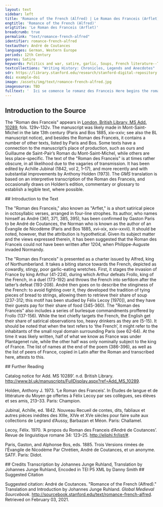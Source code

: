 ```yaml
---
layout: text
sidebar: left
title: 'Romance of the French (Alfred) | Le Roman des Franceis (Arflet)'
engtitle: 'Romance of the French (Alfred)'
origtitle: 'Le Roman des Franceis (Arflet)'
breadcrumb: true
permalink: "text/romance-french-alfred"
identifier: romance-french-alfred
textauthor: André de Coutances
languages: German, Western Europe
periods: 12th Century
genres: Satire
keywords: Politics and war, satire, garlic, Soups, French literature--To 1500, History--Anecdotes
textcollections: "Writing History: Chronicles, Legends and Anecdotes"
sdr: https://library.stanford.edu/research/stanford-digital-repository 
doi: example-doi 
image: /assets/img/text/romance-french-alfred.jpg
imagesource: TBD 
fulltext: '  Ici se comence le romanz des Franceis Here begins the romance of the French Reis Arflet de Nohundrelande King Alfred of Northumberland As boens beveors saluz mande, Sends greetings to the good drinkers, Les autres a maufez commande, The others he commends to demons, Quer il nes prise une alemande. Because he does not value them much.Literally ‘he does not value them the price of an almond’. Le viel Arflet fu son ancestre Old Alfred was his ancestor, Qui des guides fu sire et mestre. He was the lord and master of banquets. Cil si enbat destre et senestre The other one throws himself from one side to the other Tant qu’il en set quanqu’en puet estre. So much that he knows all about it. Mestre est des cerveises estales, He is the master of settled beer, Bien les conoist bones et males; He knows it good and bad; Bien est sire des escalesescoles, He is the lord of drinking bowls, Des gestinges et des ervales. Of banquets and of feasts. De lui vos di en dreite fei I tell you truthfully Que sevent a beü sanz sei, That he has often drank without thirst, Et bien est veir que endreit sei And it is true that he does not want Ne veut que dechie guersei. Wassail to fall into disuse. Rimé ont de lui li Franceis The French have made some rhymes about him, Lez le pot ou bollent VI peis; Next to a pot where six peas were boiling; Par icestes meismes leis By the same token, the English S’en volent vengier li Engleis. Want to take revenge. Il ont dit que riens n’a valu, The English said that it has not worked out, Et donc à Arflet n’a chalu And so Alfred did not care Que boté fu par Capalu That king Arthur was thrown Li reis Artur en la palu; Into the marsh by the cat Capalu; Et que le chat l’ocist de guerre, And that the cat killed him at war, Puis passa outre en Engleterre, And crossed the Channel into England, Et ne fu pas lenz de conquerre; And was quick to make conquests, Ainz porta corone en la terre, So that he even wore a crown in those lands, Et fu sire de la contree. And became the lord of the region. Ou ont itel fable trovee? Where did they find such a tale? Mençonge est, Dex le set, provee: It’s a proven lie, God knows it: Onc greignor ne fu encontree. Never has one found a bigger one. Mes li chaitif, li espové, But the miserable, the overwhelmed, Li mal peü, li tart cové, The malnourished, the misbred, Li patarin, li endové, The naughty, the possessed, Où ont-il d’autre contrové? Where have they found these imaginary things? Trop ont dit d’Artur grant enfance, They told enough silly tales about Arthur, Quer Artu fu de tel puissance Because Arthur was of such power Que Franceis conquist o sa lance: That he conquered the French with his lance: Mau eritage mist en France. He placed a wicked lineage in France. Bien savon que Bien et Belin, We know well that Brenne and Belin, Maximien et Costentin Maximien and Constantin Furent a Franceis mal veisin, Were bad neighbours to the French, Et France orent, ce estc'est la fin. And they had France in their power, that’s how it ends. D’Engleterre furent tuit rei, They were all kings of England, Chescun conquist France endroit sei, Each one of them conquered France, Chescun en pleis a le bofei, Each one was full of pride when he pleaded, Le gorgeïr et le desrei. Full of garrulousness and of reckless conduct. Au rei Artur le deraain, To Arthur, the last king, De celui sommes nos certain, —of him we are assured— Voudrentvoudreit fere plet, mes en vain, They wanted to contest his power, but that was in vain, Quer il les out bien sorsor sor sa main. Because he had them firmly in his command. Quant de lor orguil s’averti, When he noticed their arrogance, Maugré eus toz les converti, He turned them despite themselves, Et le païs acuverti: And he subjected the land: Dites se ce est veir parti? Tell me if that is a truthful distribution! Jamés n’iert jor que il n’i pere; There was not a day that he would not be seen; Douce esteiteste France, or est amere; France used to be sweet, now it is bitter; Mout ourent en Artur dur pere, They had a very harsh father in Arthur, Sa sorvenue mout compere. His arrival made a notable difference. Mout fu Artur proz et corteis; Arthur was very worthy and courtly; Quant out conquis Chartres et Bleis, Once he conquered Chartres and Blois, Et Orliens et tot Estampeis, And Orléans and all of Étampes, A Paris vint o ses Engleis. He went to Paris with his Englishmen. La vile asist, n’en dotez mie; He besieged the city, let there be no doubt about it; Mout out bone chevalerie He had very good knights, Et bien estruite et bien garnie, Well trained and well-armed, Si l’a fierement asallie. So he bravely assailed it. Engleis fierement asallirent, The English bravely assailed, Franceis merdement defendirent: The French shittily defended: Au premier assaut se rendirent, With the first assault they surrendered, Et hontosement s’en partirent. And they went off full of shame. A cel partir fu apelee From this departure came the name Paris, ci n’a nul celee, Paris, there’s nothing to hide about it, Qui primes fu Termes nommee, Which was initially called Termes, Et mout ert de grant renommee. And which had a great renown. Frolles ert apelé le reis, Frollo was the name of the king Qu’Artur conquist o ses Engleis; Whom Arthur vanquished with his English; Et de Frolles sont dit Franceis: And the French are named after Frollo: Qui primes eurent non Bailleis. Initially, they were called Bailleis. Probably ‘Galleis’, Gauls. Holden 1973, n. in v. 80 Frolles, qui de France fu sire, Frollo, who was the lord of France, Ne sout que faire ne que dire; Did not know what to do or to say; Grant mautalent out et grant ire: He was very angry and upset: Franceis manda a un concire. He convocated the French to a council. Li baron l’ont a ce amis The barons persuaded him Qui ses messages a tramis To send a messenger A Artur; si li a pramis To Arthur; and so he promised him Qu’encor porroient estre amis, That they could still be in good terms, Se de sa terre s’en issist If he emptied the lands Que a mout grant tort saisseïst; Which he had been ill advised to seize; Et s’il ne la guerpisseïst But if he did not vacate the premises, De batalle le aasteïst He would provoke him to combat, Par eus dous, que plus n’i eüst: One on one, and he wouldn’t add anything to it: Eissi le voleit, ce seüst. He made it known to him that those were his terms. Cous rendist qui cous receüst, A blow was worth a blow, Et plus feïst qui plus peüst. And who could do more should do more. Artur respondi: ‘Dex i valle; Arthur replied: ‘God help me; Defendré mei, s’est qui m’asalle; I will defend myself, if there’s someone to attack me; Seit a demein ceste batalle, Let the combat be scheduled for tomorrow, A Paris, en l’Isle, sanz falle.’ In Paris, on the Île de la Cité, without fail.’ De ça et de la sunt certain On this and on that side, they are assured De la batalle a l’endemain: That they will fight the next day: Qui veintra tot, eit en sa main The winner would have possession Les bois, les viles et le plain. Of the forests, the towns and the clear lands. Frolles durement menaça, Frollo proffered strong menaces, De jurer ne s’apereça, He did not tire of swearing, Dex tot par menbres depeça, He completely dismembered the body of God, Que Artur mal s’i aproça. Because Arthur came to do ill. Artur, qui n’out pas cuer de glace, Arthur, who did not have a cold heart, Preisa mout petit sa menace; Cared very little about his threats; Mieuz l’amast a tenir en place He would have preferred him to stay in place Que voer Dieu en mi la face. Rather than seeing God face to face. Artur, qui out grant desierrer, Arthur, who felt a great urge, Se fist matin aparellier, Had himself prepared early morning, Lui et Labagu son destrier, Himself and his horse Labagu, Et se fist en l’Isle nagier. And he had himself transported to the Île. Frolles jusqu’a tierce dormi, Frollo slept until way after daybreak, Et lors quant il se desdormi And when he finished sleeping, Endeseetes s’estormi He abruptly rose, Com se l’eüssent point formi. As if ants had bitten him. Franceis, qui moroient d’ennui, The French, who were bored to death, Li distrent: ‘Leverez-vos hui?’ Asked him: ‘Will you get up today?’ Il dist ‘aol!’, ‘Aol’ stands for ‘oïl’ (pronounced well), meaning yes. ‘Aol’ also means garlic; these lines contain an untranslatable pun that alludes to the French’s penchant for garlic expressed below. et de nullui He said ‘yeah’, and the French N’ont Franceis aol fors de lui. Use garlic because of no one else than him. Tot en gesant, sans sei drecier, Lying in bed, without getting up, Se fist Frolles aparellier; Frollo had himself prepared; D’ilonc sunt Franceis costumier, That is where the custom of the French comes from Que en gesant se font chaucier. To get dressed lying. Ainz que Frolles se fust armez Before Frollo even got armed, S’est tierce fiee pasmez; He fainted three times; Lors fu des Franceis mout blasmez,blasmet The French blamed him strongly, Mes il lor dist: ‘Ne vos tamez; But he told them: ‘Don’t be afraid; Ce me vient de grant hardement: This is due to my great courage: Mort est Artu veraement.’ Arthur is a dead man, to be sure.’ Lors les prist toz par serement, He then took everyone’s oath Qu’il tendront son commandement. That they would follow his lead. ‘Coment, dist-il, que il m’avienge, He said, ‘Whatever happens to me, De mes bones mors vos sovienge; Remember my good mores; Mar i aura cil qui Diu crienge Ills will befall whoever fears God Se leauté a homme tienge. If he remains loyal to another man. Cruel seiez à desmesure, Be excessively cruel, Avel, fei mentie, perjure; Stingy lying perjurers; El vostre garder metez cure, Dedicate yourselves to hoard your riches, De l’autrui prenez a dreiture. And feel entitled to take the riches of others. Artur vos voudra del suen tendre, Arthur will want to give you some of his wealth, Prenez-le sanz guerredon rendre; Take it without returning the favor; Ainz vos lessiez ardeir ou pendre Go let yourselves be burned or hanged Que le vostre veiez despendre. Rather than seeing your riches being distributed. De dez seiez boens joeors Be good at playing dice, Et de Deu bons perjureors, And be good perjurers toward God, En autrui cort richeeors, Be braggarts at other people’s courts, Poi fesanz et boens vanteors. Do little and boast well. Acreez, si ne rendez rien; Take up credit, don’t return anything; Haez ceus qui vos ferunt bien; Hate those who act well towards you; Plus ordement vivez que chien, Live more filthily than dogs, Et seiez tuit armeneisien.’ And be a bunch of miscreants!’ Frolles en France mist ces leis; Frollo established these laws in France; Bien le retindrent li Franceis, The French kept them well, Et encor i out il sordeis; And there was even worse than that, Mes je n’en diré or ampleis. But I won’t say more about it now. Quant armé fu a quelque paine, Once he was armed, not without difficulty, Son mestre chambellenc aceine: He called his chief servant and said: ‘Va tost, dist-il, et si te paine ‘Hurry up and do what you can Que aie pullente aleine.’ To make me have a bad breath.’ Cil conut bien sa volenté, The servant fully understood what he wanted, Que d’allie s’ert dementé, Because he was whining to get garlic, Plain vessel l’en a presenté So he offered him a full plate of it, Et il en menja a plenté. And the king ate plenty. Ne se pout Frolles atenir Frollo could not restrain himself Que des auz ne feïst venir, From letting go a wind caused by the garlic, Tant por usage maintenir, In order as much to upkeep the tradition Tant por Artur en sus tenir. As to keep Arthur at a distance. Franceis qui devant lui esterent The French who were in front of him D’aler en l’Isle se hasterent. Made him hasten to the Île. A quelque paine l’i menerent; They brought him there not without effort; Laissierent le, si retornerent. They left him and went back. Frolles remest sor son destrier, Frollo remained on his horse, Artur vit venir fort et fier; He saw Arthur coming up towards him, strong and imposing; Lors n’out en lui que corrocier He felt nothing but anger Quant vers lui le vit aprochier. When he saw him getting close. Andui es estruis s’afichierent, They both settled firmly in their stirrup, Si que, quant il s’entr’aprocherent, So much so that, when they reached one another, Amedous lor lances bruiserent The two of them had their spears broken, Et lor chevaus s’agenoillerent. And their horses were forced onto their knees. Frolles acuit a menecier Frollo started proffering menaces Et Artur trait le brant d’acier; And Arthur brandished his steel sword; Quant Frolles vit le cop haucier, When Frollo saw the blow coming, A terre se lessa cachier He let himself fall on the ground Et dist: ‘Merci, Artur, beau sire; And said: ‘Please, Arthur, dear Sir; Je suis recreant, ne m’ocire.’ I’m a coward, don’t kill me!’ Artur ne pout atremper s’ire, Arthur could not restrain his anger, Frolles ocist, n’en puis el dire. And he killed Frollo, there’s nothing else to be said. Franceis furent espoenté The French were frightened Quant lor rei virent graventé. When they saw their king knocked down. A Artur se sont presenté They turned themselves in to Arthur, Que d’eus face sa volenté. So that he may do as he pleased with them. Et il qui toz les voleit pendre, And when Arthur, who wanted to have them all hanged, Quant si humblement les vit rendre, Saw them surrender so humbly, Ne vout envers Deu tant mesprendre; Did not want to act reprehensibly towards God; Par tote France fist defendre Across France, he forbad Que nul ne n’i eüst pendu. That anyone should be hanged. Vie et menbre lor a rendu. He returned life and limbs to them. En autre sens lor a vendu And he dealt differently with them Que vers lui se sont defendu. For having resisted him. Quer il les mist toz en servage Indeed, he enslaved them all, Ou encore est tot lor lignage; And their descendants are still there; Iloc donna en eritage There, Arthur bequeathed the legacy Artur, as Franceis, cuvertage. Of serfdom upon the French. Franceis en l’Isle s’en passerent, The French went over to the Île, Lor rei qui mort ert enporterent. And they carried their dead king away. En un grant feu le cors boterent They threw him into a great fire Que por lui ardre alumerent. That they had lit to burn him. Deables furent en agait Devils were on the look-out, Qui d’Enfer ourent le feu trait They brought fire from Hell Dont il alumerent l’atrait To light the stake Qui por Frolles ardeir fut fait. Which was made to burn Frollo. Mout out cel feu male ensuiance, This fire had very bad consequences, Que d’iloc avient sanz dotance Because there’s no doubt that it is the reason Qu’encor en art en remenbrance Why, in remembrance, the inhabitants of France Del feu d’Enfer la gent de France. Still burn in the fires of Hell. De Franceis prist Artur homage, Arthur took homage from the French, Et il establi par vitage And he established that IIII deniers de cuvertage They should pay four deniers in annual dues Por raaindre lor chevelage. As part of their condition of serfs. Assez trovent qui lor reconte Numerous people remind them Cest hontage, mes rien ne monte, Of that shameful subjection, but to no avail, De ce ne tienent plé ne conte, They do not worry too much about it, Car il ne sevent aveir honte. Because they are unable to feel shame. Ja Franceis celui n’amera A Frenchman will not hold dear Qui bien et ennor li fera; Someone who acts to their benefit; Mes com il plus honi sera But the more he is shamed, Et il tanz gorgeiera. The more he will pride himself. Quer savez que liului u esrez, Because you know that, in time and place, Ja mar Franceis de rien crerrez: It will amount to no good to trust a Frenchman; Sel querez, ja nel troverez; Seek him, you won’t find him; Sel trovez, ja prou n’i aurez. Find him, you will run into trouble. Quant li Franceis veut cort tenir, When the Frenchman wants to gather his court Et il se veut belbieli contenir, And wants to make a nice impression, Deu pain de segle fet venir He orders two loaves of rye breadAlternatively: He orders some rye bread Por sei richement contenir. To give himself a worthy countenance. Et chescun en est par partie Everyone individually gets Sa dreite livreison partie. His rightfully due amount. La croste seivrent de la mie, They remove the crust from the soft part, Puis font entre els une aramie, And they solemnly gather all together De sopes faire en la paele; In order to make a soup in a pot; Qu’il n’i coventcorent autre escuele. There’s no better dish for it. A trere les y a berele, A big turmoil arouses when they try to retrieve the bread, Tel ore est qui n’est mie bele. It sometimes becomes very ugly. Mes il font une autre veisdie, But they also do another kind of trick, Ne m’est or lai que nel vos die: I don’t recoil from telling it to you: Qu’a traire les n’i ait boisdie,bo…die So that they can retrieve the bread without there being mischief, Chescun d’un fil sa sope lie. Everyone attaches his share of soup to a string. Un fil tient chescun en sa main Everyone holds a string in his hand Tant que il a trempé son pain; So as to dip his piece of bread; Si est de sa sope certain And he is guaranteed to get soup Tant commë il veit son fil sain. As long as the string is intact. Mes quant il ront ou il desnoe,desnooe But when it snaps or gets untied, Que la soupe deu fil descroe, So that the soup falls off the string, Donc va a chose à male voe, Things get tense, Quer chescun dit que ele est soe. Because everyone claims it is his. Dont orriez Dex desmembrer, You would hear God being dismembered, Ventre, langue, gorge, amenbrer; His belly, tongue, and throat would all be mentioned; Dieu ne porreit longues durer, God couldn’t last very long S’il en perout por son jurer. If he were to endure all that swearing. Sovent i a meinte aatie There often is a lot of rivalry Et mainte colee partie; And of blows handed out; Mes il font une autre establie But they have a different ordinance Qui fet remaindre la folie: That maintains the level of craziness. Et il jugent que cil qui a And they decide that Icel fil greignor dreit i a; Whoever has the string has the greater right; Sor sainz jure qui enlia Whoever tied the soup Cele sope qui deslia. Claims he rightfully owns it. L’estrif remaint et la meslee The dispute and the commotion do not settle Quant il l’a a soe provee; Once he has proven it is his; Mes mout est sovent esgardee But rather his piece of bread is glared at, Et enviree et golosee. Desired and coveted. Et quant il metent pot a feu, And when they put the pot on the hearth, Lez le pot asieent un queu; They sit down a cook next to it; Lors n’i aureit ne ris ne geu He would not have a good time Se il se parteit de cel leu. If he were to leave from there. Trop i porroit mesavenir, Great ills could befall him, Sagement l’estuet contenir, And he must behave and sit still, Que por le bollon retenir Because he must hold the spoon Li estuet la cullier tenir. To keep the broth from boiling over. Se li bollon n’alout a droit, If the broth was not cooking right, A la char qui cuit mescharroit, It would be bad for the meat, Quer tost fors del pot s’en saudroit Because it would fall outside the pot Des que li bollon l’asaudroit. As soon as the broth would assail it. Si l’avreientl’aveient perdue enfin, They would really have lost the meat in the end Quer le chat entrereit a fin, Because the cat would come in, Ou la sori ouet ou le poucin Or because either the mouse or the chick Enportereit tot le bocin. Would take the whole piece. A traire la deu pot s’esmaient; They try hard to pull it out of the pot; Et quant ce est qu’il s’i essaient, And when they actually do give it a try, Ce ne puet estre que il l’aient It’s impossible for them to get it Se tote l’eue anceis ne traient. Unless they remove all the liquid first. Et quant l’eue en est puree, And when the liquid is removed, Chescun aguete, chescun bee, Everyone watches with their mouth agape, Chescun feit oreison privee Everyone prays individually Que Deux dont qu’ele seit trouvee. That God may please help that the meat be found. Et quant il trovent cel merel, And when they find the little piece, Lors sachiez que mout lor est bel; Be sure that they are really glad; Gragnor joie en a eu hamel A whole hamlet has felt greater joy for it Que outre mer deu feut novel. Than if they witnessed the fire light up again overseas.Allusion to the fire known to light up every Holy Saturday at the church of the Holy Sepulchre in Jerusalem. Donc est aporte li coteaus, They bring forth a knife, Si est detrenchié par morseaus And the meat is cut into small pieces, Petit, mes de tel granz seviaus Of a size similar Com cels dontdonc l’en guie as meriaus. To what one uses for playing hopscotch. S’il avient que non per i ait, If it so happens that the number of pieces is not right, Iloc n’a mie grant dehait, Dismay is limited, Quer donc sont li dé avant tret: Because they take out the dice: Qui Dieu donra plus poinz, si l’ait. He to whom God grants the highest number will get it. Lor dobliers volent nez tenir, They don’t even want to hold their napkins, Et c’est legier a avenir, And that’s easily explainable, Quer qui lor mengier veit fenir Because whoever intends to eat up his meal De lasté li puet sovenir. Can be overcome by fatigue. Arflet tesmoignë en son brief Alfred says in his letter Qu’il menjuent tot lor relief; That they eat everything that’s left over; Ce est as povres grant meschief, That’s a great pity for the poor, Et si apelent de cest grief. And they call out this injustice. Li chien se plaignent d’autre part On another side, the dogs complain Que quant l’os de la table part, That when the bone leaves the table, Tant lor vient megre et tant a tart It reaches them so thin and so belatedly Que de tot le trovent bastart; That they deem it a fraud in any respect; Ou li Franceis l’a tot mengié, Either the Frenchman has eaten it entirely, Ou il l’aura si pres rungié Or he will have chewed it so closely Que quant il li done congié That when he gets rid of it, De neent a le chien paié. He will have given the dog nothing for its wait. D’iluec vient, nient d’autre nature, From there and for no other reason comes Quë il ont blanche endenteüre, That they have white teeth, Quer le rore de l’os lor cure330 and 331 inverted, with marginal reordering. Because chewing bones makes their teeth Les denz et blanchist et escure. Healthy, and whitens them and cleans them. Quant li Franceis se fet seignier, When the Frenchman undergoes bloodletting, Si fet atorner mengier He has a meal prepared Dontdonc nus hom ne doit ja pleidier: That no one should mention: Ne s’en sareit fors els aidier, Except for Frenchmen, no one would know how to go about it, S’il ne la vet de lor doutrine. Unless he is one of their sort. Vinee en gorge de geline, Chicken throat stuffed with sorrel, Si n’est pas deu tot orfeline, And it doesn’t come alone, Quer sel i metent et ferine, Because they add salt and flour, Et porreiz et oignons et alz, And leach and onion and garlic, Et de lorer fere granz salz, And they make a thick laurel sauce, Et de l’escost estorcer chauz And [???] ____________________ ____________________The missing line is signalled by a tilde. Qui o les Franceis mengera, Whoever eats with the French, A quei que seit, escotera; No matter the circumstances, will chip in; Quer ou asal noiz entenciera Because a Frenchman will be content with walnuts Ou des escaloignes fera Or will have shallots FranceisFanee a tot le mains venir Brought to him Por sei richement contenir; To give himself a real treat; Quer icel ne puet avenir Because it can’t be the case Que d’escot se sachent tenir That they refrain from splitting up the bill Tant com en lor contrees seient; As long as they are at home; Tant com en lor contrees seient; But when they are not, they go about humming, Et a autrui table richeent And fill themselves up at other people’s tables, Et blasment quanque il i veent. And blame them whenever they don’t let them. Et quant il sont en lors ostex, And when they are in their homes, Si conoisson Franceis a tex, The French are recognisable as such, A tant merdes, à tant avex, As stingy pieces of shit, Qu’en les devreit tuer o pex. So much so that one should kill them or do worse. André sa chartre fine a tant, André finishes his charter at this point, A Paris l’envoie batant; And he sends it to Paris in haste; Qui la lira seit en estant, Whoever reads it should stand firmly on their feet, Quer Franceis s’iront mout crestant;cresçant (Holden) Because the French will strut like proud cocks. S’ele est sus Petit Pont retraite, And the charter was made in Petit Pont, Ou de colee ou de retraite Where whoever reads it will get blows, stitches, Ara celui la teste fraite And have their head smashed Qui la lira, s’il ne se gaite. Unless they beware. Mout sera isnel de prinsaut He will be quick and prompt Se en Siene ne fet saut. If he doesn’t jump into the Seine. André prent congié, Dex vos saut! André takes leave, God bless! Mes savez qu’en sa chartre faut? But do you know what’s missing from his charter? ____________________ ____________________ Et qu’il a oblié a dire, And he forgot to say, Por ce que il n’en veut mesdire Because he doesn’t want to speak ill Ne Franceis del tot desconfire. Or completely defeat the French. Tirenlire est pain enallié ‘Tirenlire’ is bread rubbed with garlic, Et o la douse d’al freié; And with a fried garlic clove; Ja Franceis ne sera hetié A Frenchman will not rejoice Le jor qu’il n’en seit comencié. Unless he gets some for breakfast. Ce est un legier companage It’s a light spread Qui tot le cors lor asoage; That restores their whole body; Mes ja o Dieu n’ert heritage But cursed by God be the one Qui primes fist tel mariage! Who first invented this pairing! Andreu a sa chartre finee; André has finished his charter; Bien l’ont li Engleis graantee, The English have guaranteed Que rien nule n’i ont trovee That they found nothing in it Qui ne seit verité provee. That isn’t the proven truth. Bien l’ont graanté li Flamenc, The Flemish have guaranteed it, Et Borgueignon et Loherenc, The Burgundians, the Lotharingians, Que prendrei ge tot à renc. Which I would all enlist. Mes en verité vos aprenc But let me tell you in truth Que Engleis, Breton, Angevin, That the English, the Bretons, the Angevins, Mansel, Gascoign, et Peitevin, Those from the Mans, the Gascons, the Poitevins, Tienent Andreu a bon devin, Believe André is a good fortune teller, Quer partot dit veir. C’est la fin. Because he tells the truth all the time. This is the end. Explicit Arflet. Here ends ‘Alfred.’ Hii sunt duodecim pares Francie. These are the twelve peers of France. Dux Burgondie. The Duke of Burgundy. Dux Normannie. The Duke of Normandy. Dux Aquitanie. The Duke of Aquitaine. Comes Flandrie. The Count of Flanders. Comes Campanie. The Count of Champagne. Comes Sancti Egidii. The Count of Saint Giles. Archiepiscopus Remensis. The Archbishop of Reims. Archiepiscopus Lingolnensis. The Archbishop of Langres. Episcopus Beluacensis. The Bishop of Beauvais. Archiepiscopus Lugdunensis. The Archbishop of Laon. Episcopus Novioniensis. The Bishop of Noyon. Episcopus Cathalaunensis. The Bishop of Châlons. '
---
```

## Introduction to the Source 
<p>The "Roman des Franceis" appears in <a href="http://www.bl.uk/manuscripts/FullDisplay.aspx?ref=Add_MS_10289">London, British Library, MS Add. 10289</a>, fols. 129v-132v. The manuscript was likely made in Mont-Saint-Michel in the late 13th century (Paris and Bos 1885, xix–xxiv; see also the BL manuscript notice), and besides the Roman des Franceis, it contains a number of other texts, listed by Paris and Bos. Some texts have a connection to the manuscript’s place of production, such as ours and Guillaume de Saint-Pair’s Roman du Mont-Saint-Michel, while others are less place-specific. The text of the "Roman des Franceis" is at times rather obscure, in all likelihood due to the vagaries of transmission. It has been edited by Achille Jubinal (1842, vol 2, 1–17), and more recently and with substantial improvements by Anthony Holden (1973). The <em>GMS</em> translation is based on an interpretive transcription of the Roman des Franceis, and occasionally draws on Holden’s edition, commentary or glossary to establish a legible text, where possible.</p>
## Introduction to the Text 
<p dir="ltr" id="docs-internal-guid-041f347f-7fff-46a0-8b5a-4b04fbad12bc">The "Roman des Franceis," also known as "Arflet," is a short satirical piece in octosyllabic verses, arranged in four-line strophes. Its author, who names himself as André (361, 371, 385, 395), has been confirmed by Gaston Paris to be André de Coutances, the Norman who is known as the author of an Évangile de Nicodème (Paris and Bos 1885, xvi–xix, xxiv–xxvii). It should be noted, however, that the attribution is hypothetical. Given its subject matter and the views expressed therein, it has been suggested that the Roman des Franceis could not have been written after 1204, when Philippe-Auguste invaded Normandy. </p> <p>The "Roman des Franceis" is presented as a charter issued by Alfred, king of Northumberland. It takes a biting stance towards the French, depicted as cowardly, stingy, poor garlic-eating wretches. First, it stages the invasion of France by king Arthur (41-224), during which Arthur defeats Frollo, king of the French, in a duel (173-192) and throws the French into serfdom after the latter’s defeat (193-208). André then goes on to describe the stinginess of the French: to avoid fighting over it, they developed the tradition of tying pieces of bread to strings, allowing them to retrieve their share of soup (237-312; this motif has been studied by Félix Lecoy [1970]), and they have their guests pay for their share of food (345-360). The "Roman des Franceis" also includes a series of burlesque commandments proffered by Frollo (137-156). While the text chiefly targets the French, the English get their share of satirical observations too, heavy drinkers as they are (5-15). It should be noted that when the text refers to ‘the French’, it might refer to the inhabitants of the small royal domain surrounding Paris (see 62-64). At the time it was likely written, half of what we know as France was under Plantagenet rule, while the other half was only nominally subject to the king of France. The list of names at the end of the poem (386-396), as well as the list of peers of France, copied in Latin after the Roman and transcribed here, attests to this.</p>
## Further Reading 
<p>Catalog notice for Add. MS 10289’. n.d. British Library. <a href="http://www.bl.uk/manuscripts/FullDisplay.aspx?ref=Add_MS_10289">http://www.bl.uk/manuscripts/FullDisplay.aspx?ref=Add_MS_10289</a>.</p> <p>Holden, Anthony J. 1973. ‘Le Roman des Franceis’. In Études de langue et de littérature du Moyen ge offertes à Félix Lecoy par ses collègues, ses élèves et ses amis, 213–33. Paris: Champion.</p> <p>Jubinal, Achille, ed. 1842. Nouveau Recueil de contes, dits, fabliaux et autres pièces inédites des XIIIe, XIVe et XVe siècles pour faire suite aux collections de Legrand d’Aussy, Barbazan et Méon. Paris: Challamel.</p> <p>Lecoy, Félix. 1970. ‘A propos du Roman des Franceis d’André de Coutances’. Revue de linguistique romane 34: 123–25. <a href="http://eliphi.fr/list/#">http://eliphi.fr/list/#</a>.</p> <p>Paris, Gaston, and Alphonse Bos, eds. 1885. Trois Versions rimées de l’Évangile de Nicodème Par Chrétien, André de Coutances, et un anonyme. SATF. Paris: Didot.</p>
## Credits
Transcription by Johannes Junge Ruhland, 
Translation by Johannes Junge Ruhland, 
Encoded in TEI P5 XML by Danny Smith
## Suggested Citation
<p>Suggested citation: André de Coutances.  "Romance of the French (Alfred)." Translation and Introduction by Johannes Junge Ruhland. <em>Global Medieval Sourcebook</em>. <a href="http://sourcebook.stanford.edu/text/romance-french-alfred">http://sourcebook.stanford.edu/text/romance-french-alfred</a>. Retrieved on February 03, 2021.</p>